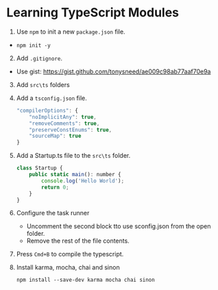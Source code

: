 # Learning TypeScript Modules

1. Use `npm` to init a new `package.json` file.

  - `npm init -y`

2. Add `.gitignore`.

  - Use gist: https://gist.github.com/tonysneed/ae009c98ab77aaf70e9a
  
3. Add `src\ts` folders

4. Add a `tsconfig.json` file.

    ```js
    "compilerOptions": {
        "noImplicitAny": true,
        "removeComments": true,
        "preserveConstEnums": true,
        "sourceMap": true
    }
    ```
    
5. Add a Startup.ts file to the `src\ts` folder.

    ```js
    class Startup {
        public static main(): number {
            console.log('Hello World');
            return 0;
        }
    }
    ```
    
6. Configure the task runner
   - Uncomment the second block tto use sconfig.json from the open folder.
   - Remove the rest of the file contents.
   
7. Press `Cmd+B` to compile the typescript.

8. Install karma, mocha, chai and sinon

    ```shell
    npm install --save-dev karma mocha chai sinon
    ```
    
    